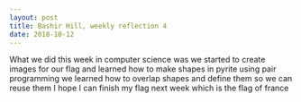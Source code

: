 ```yaml
---
layout: post
title: Bashir Hill, weekly reflection 4
date: 2018-10-12 
---
```


What we did this week in computer science was we started to create images for our flag and learned how to make shapes in pyrite using pair programming we learned how to overlap shapes and define them so we can reuse them I hope I can finish my flag next week which is the flag of france 




